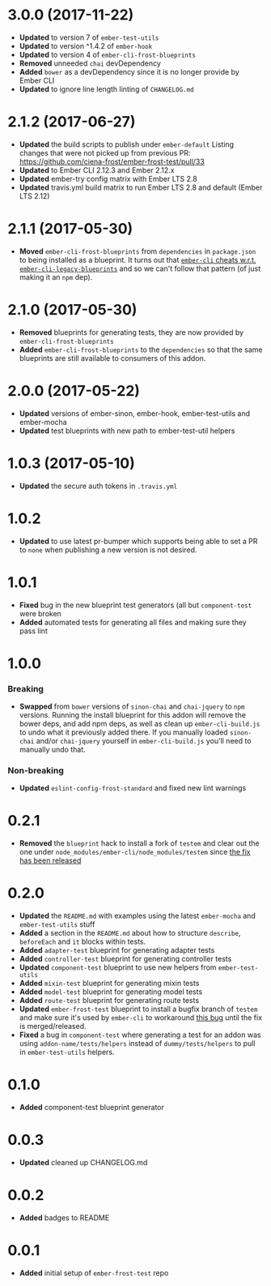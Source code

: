 # 3.0.0 (2017-11-22)
* **Updated** to version 7 of `ember-test-utils`
* **Updated** to version ^1.4.2 of `ember-hook`
* **Updated** to version 4 of `ember-cli-frost-blueprints`
* **Removed** unneeded `chai` devDependency
* **Added** `bower` as a devDependency since it is no longer provide by Ember CLI
* **Updated** to ignore line length linting of `CHANGELOG.md`

# 2.1.2 (2017-06-27)
* **Updated** the build scripts to publish under `ember-default`
Listing changes that were not picked up from previous PR: https://github.com/ciena-frost/ember-frost-test/pull/33
* **Updated** to Ember CLI 2.12.3 and Ember 2.12.x
* **Updated** ember-try config matrix with Ember LTS 2.8
* **Updated** travis.yml build matrix to run Ember LTS 2.8 and default (Ember LTS 2.12) 

# 2.1.1 (2017-05-30)
 * **Moved** `ember-cli-frost-blueprints` from `dependencies` in `package.json` to being installed as a blueprint. It turns out that [`ember-cli` cheats w.r.t. `ember-cli-legacy-blueprints`](https://github.com/ember-cli/ember-cli/blob/v2.8.0/lib/models/project.js#L347) and so we can't follow that pattern (of just making it an `npm` dep). 


# 2.1.0 (2017-05-30)
* **Removed** blueprints for generating tests, they are now provided by `ember-cli-frost-blueprints`
* **Added** `ember-cli-frost-blueprints` to the `dependencies` so that the same blueprints are still available to consumers of this addon. 


# 2.0.0 (2017-05-22)
* **Updated** versions of ember-sinon, ember-hook, ember-test-utils and ember-mocha
* **Updated** test blueprints with new path to ember-test-util helpers

# 1.0.3 (2017-05-10)
* **Updated** the secure auth tokens in `.travis.yml`


# 1.0.2
* **Updated** to use latest pr-bumper which supports being able to set a PR to `none` when publishing a new version is not desired.

# 1.0.1

* **Fixed** bug in the new blueprint test generators (all but `component-test` were broken
* **Added** automated tests for generating all files and making sure they pass lint


# 1.0.0
### Breaking
* **Swapped**  from `bower` versions of `sinon-chai` and `chai-jquery` to `npm` versions. Running the install
blueprint for this addon will remove the bower deps, and add npm deps, as well as clean up `ember-cli-build.js`
to undo what it previously added there. If you manually loaded `sinon-chai` and/or `chai-jquery` yourself in
`ember-cli-build.js` you'll need to manually undo that.

### Non-breaking
* **Updated** `eslint-config-frost-standard` and fixed new lint warnings


# 0.2.1

* **Removed** the `blueprint` hack to install a fork of `testem` and clear out the one under
`node_modules/ember-cli/node_modules/testem` since [the fix has been released](https://github.com/testem/testem/releases/tag/v1.14.1)


# 0.2.0

* **Updated** the `README.md` with examples using the latest `ember-mocha` and `ember-test-utils` stuff
* **Added** a section in the `README.md` about how to structure `describe`, `beforeEach` and `it` blocks within tests.
* **Added** `adapter-test` blueprint for generating adapter tests
* **Added** `controller-test` blueprint for generating controller tests
* **Updated** `component-test` blueprint to use new helpers from `ember-test-utils`
* **Added** `mixin-test` blueprint for generating mixin tests
* **Added** `model-test` blueprint for generating model tests
* **Added** `route-test` blueprint for generating route tests
* **Updated** `ember-frost-test` blueprint to install a bugfix branch of `testem` and make sure it's used by
`ember-cli` to workaround [this bug](https://github.com/testem/testem/issues/1043) until the fix is merged/released.
* **Fixed** a bug in `component-test` where generating a test for an addon was using `addon-name/tests/helpers`
instead of `dummy/tests/helpers` to pull in `ember-test-utils` helpers.

# 0.1.0
* **Added** component-test blueprint generator


# 0.0.3
* **Updated** cleaned up CHANGELOG.md


# 0.0.2
* **Added** badges to README

# 0.0.1
* **Added** initial setup of `ember-frost-test` repo

